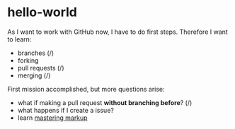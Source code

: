 # hello-world
As I want to work with GitHub now, I have to do first steps. Therefore I want to learn:
* branches (/)
* forking
* pull requests (/)
* merging (/)

First mission accomplished, but more questions arise:
* what if making a pull request **without branching before**? (/)
* what happens if I create a issue?
* learn [mastering markup](https://guides.github.com/features/mastering-markdown/)
